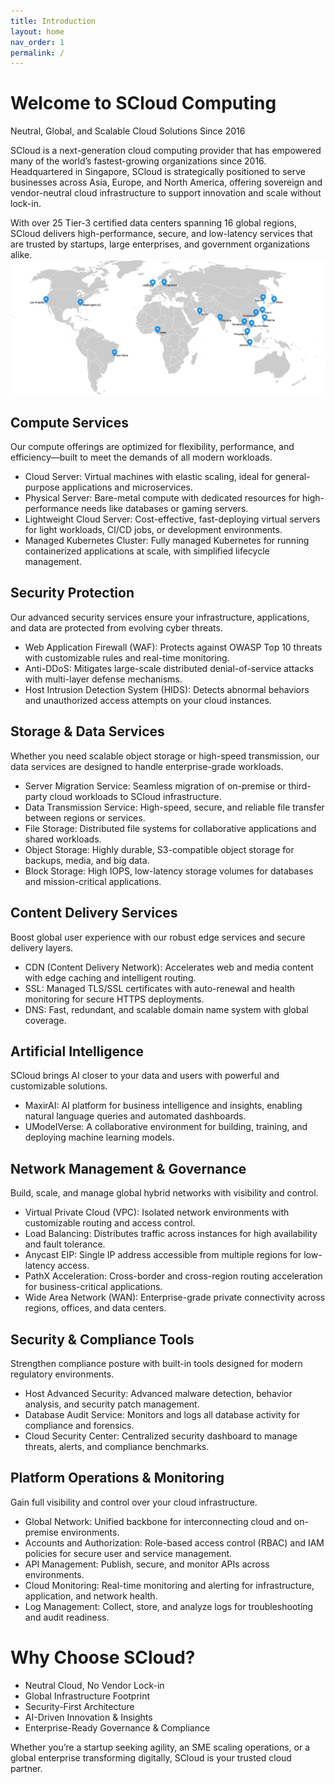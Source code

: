 ```yaml
---
title: Introduction
layout: home
nav_order: 1
permalink: /
---
```

# Welcome to SCloud Computing

Neutral, Global, and Scalable Cloud Solutions Since 2016

SCloud is a next-generation cloud computing provider that has empowered many of the world’s fastest-growing organizations since 2016. Headquartered in Singapore, SCloud is strategically positioned to serve businesses across Asia, Europe, and North America, offering sovereign and vendor-neutral cloud infrastructure to support innovation and scale without lock-in.

With over 25 Tier-3 certified data centers spanning 16 global regions, SCloud delivers high-performance, secure, and low-latency services that are trusted by startups, large enterprises, and government organizations alike.
![1](/assets/images/scloud-region-map.webp)

## Compute Services

Our compute offerings are optimized for flexibility, performance, and efficiency—built to meet the demands of all modern workloads.
- Cloud Server: Virtual machines with elastic scaling, ideal for general-purpose applications and microservices.
- Physical Server: Bare-metal compute with dedicated resources for high-performance needs like databases or gaming servers.
- Lightweight Cloud Server: Cost-effective, fast-deploying virtual servers for light workloads, CI/CD jobs, or development environments.
- Managed Kubernetes Cluster: Fully managed Kubernetes for running containerized applications at scale, with simplified lifecycle management.

## Security Protection

Our advanced security services ensure your infrastructure, applications, and data are protected from evolving cyber threats.
- Web Application Firewall (WAF): Protects against OWASP Top 10 threats with customizable rules and real-time monitoring.
- Anti-DDoS: Mitigates large-scale distributed denial-of-service attacks with multi-layer defense mechanisms.
- Host Intrusion Detection System (HIDS): Detects abnormal behaviors and unauthorized access attempts on your cloud instances.

## Storage & Data Services

Whether you need scalable object storage or high-speed transmission, our data services are designed to handle enterprise-grade workloads.
- Server Migration Service: Seamless migration of on-premise or third-party cloud workloads to SCloud infrastructure.
- Data Transmission Service: High-speed, secure, and reliable file transfer between regions or services.
- File Storage: Distributed file systems for collaborative applications and shared workloads.
- Object Storage: Highly durable, S3-compatible object storage for backups, media, and big data.
- Block Storage: High IOPS, low-latency storage volumes for databases and mission-critical applications.

## Content Delivery Services

Boost global user experience with our robust edge services and secure delivery layers.
- CDN (Content Delivery Network): Accelerates web and media content with edge caching and intelligent routing.
- SSL: Managed TLS/SSL certificates with auto-renewal and health monitoring for secure HTTPS deployments.
- DNS: Fast, redundant, and scalable domain name system with global coverage.

## Artificial Intelligence

SCloud brings AI closer to your data and users with powerful and customizable solutions.
- MaxirAI: AI platform for business intelligence and insights, enabling natural language queries and automated dashboards.
- UModelVerse: A collaborative environment for building, training, and deploying machine learning models.

## Network Management & Governance

Build, scale, and manage global hybrid networks with visibility and control.
- Virtual Private Cloud (VPC): Isolated network environments with customizable routing and access control.
- Load Balancing: Distributes traffic across instances for high availability and fault tolerance.
- Anycast EIP: Single IP address accessible from multiple regions for low-latency access.
- PathX Acceleration: Cross-border and cross-region routing acceleration for business-critical applications.
- Wide Area Network (WAN): Enterprise-grade private connectivity across regions, offices, and data centers.

## Security & Compliance Tools

Strengthen compliance posture with built-in tools designed for modern regulatory environments.
- Host Advanced Security: Advanced malware detection, behavior analysis, and security patch management.
- Database Audit Service: Monitors and logs all database activity for compliance and forensics.
- Cloud Security Center: Centralized security dashboard to manage threats, alerts, and compliance benchmarks.

## Platform Operations & Monitoring

Gain full visibility and control over your cloud infrastructure.
- Global Network: Unified backbone for interconnecting cloud and on-premise environments.
- Accounts and Authorization: Role-based access control (RBAC) and IAM policies for secure user and service management.
- API Management: Publish, secure, and monitor APIs across environments.
- Cloud Monitoring: Real-time monitoring and alerting for infrastructure, application, and network health.
- Log Management: Collect, store, and analyze logs for troubleshooting and audit readiness.

# Why Choose SCloud?

- Neutral Cloud, No Vendor Lock-in
- Global Infrastructure Footprint
- Security-First Architecture
- AI-Driven Innovation & Insights
- Enterprise-Ready Governance & Compliance

Whether you’re a startup seeking agility, an SME scaling operations, or a global enterprise transforming digitally, SCloud is your trusted cloud partner.